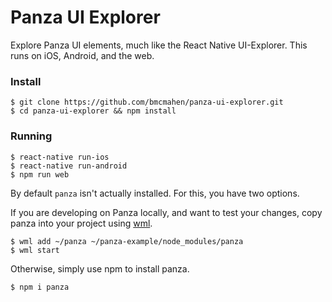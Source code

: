 # Panza UI Explorer

Explore Panza UI elements, much like the React Native UI-Explorer. This runs on iOS, Android, and the web.

### Install

```
$ git clone https://github.com/bmcmahen/panza-ui-explorer.git
$ cd panza-ui-explorer && npm install
```

### Running
```
$ react-native run-ios
$ react-native run-android
$ npm run web
```

By default `panza` isn't actually installed. For this, you have two options.

If you are developing on Panza locally, and want to test your changes, copy panza into your project using [wml](https://github.com/wix/wml).

```
$ wml add ~/panza ~/panza-example/node_modules/panza
$ wml start
```

Otherwise, simply use npm to install panza.

```
$ npm i panza
```
